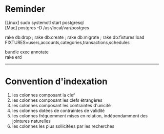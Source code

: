 Reminder
=========
[Linux] sudo systemctl start postgresql  
[Mac] postgres -D /usr/local/var/postgres

rake db:drop ; rake db:create ; rake db:migrate ; rake db:fixtures:load FIXTURES=users,accounts,categories,transactions,schedules

bundle exec annotate  
rake erd

---

Convention d'indexation
========================
1. les colonnes composant la clef
2. les colonnes composant les clefs étrangères
3. les colonnes composant les contraintes d'unicité
4. les colonnes dotées de contraintes de validité
5. les colonnes fréquemment mises en relation, indépendamment des jointures naturelles
6. les colonnes les plus sollicitées par les recherches
